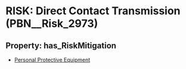 # RISK: __Direct Contact Transmission__ (PBN__Risk_2973)

## Property: has_RiskMitigation

* [Personal Protective Equipment](PBN__Mitigation_555)

